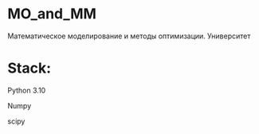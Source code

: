# MO_and_MM
Математическое моделирование и методы оптимизации. Университет

# Stack: 
<p> Python 3.10</p>
<p> Numpy </p>
<p> scipy </p>

